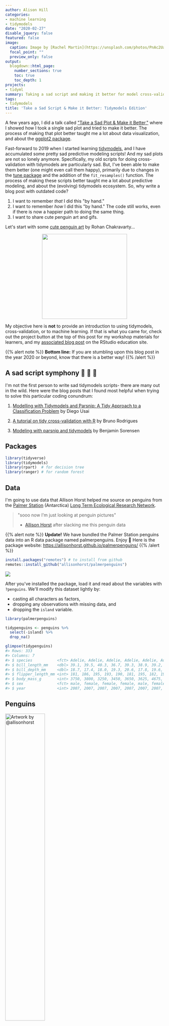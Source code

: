 ```yaml
---
author: Alison Hill
categories:
- machine learning
- tidymodels
date: "2020-02-27"
disable_jquery: false
featured: false
image:
  caption: Image by [Rachel Martin](https://unsplash.com/photos/PnAc2UaeqII)
  focal_point: ""
  preview_only: false
output:
  blogdown::html_page:
    number_sections: true
    toc: true
    toc_depth: 1
projects:
- tidyml
summary: Taking a sad script and making it better for model cross-validation.
tags:
- tidymodels
title: 'Take a Sad Script & Make it Better: Tidymodels Edition'
---
```





A few years ago, I did a talk called ["Take a Sad Plot & Make it Better,"](/talk/2018-ohsu-sad-plot-better/) where I showed how I took a single sad plot and tried to make it better. The process of making that plot better taught me a lot about data visualization, and about the [ggplot2 package](https://ggplot2.tidyverse.org/). 

Fast-forward to 2019 when I started learning [tidymodels](https://github.com/tidymodels/), and I have accumulated some pretty sad predictive modeling scripts! And my sad plots are not so lonely anymore. Specifically, my old scripts for doing cross-validation with tidymodels are particularly sad. But, I've been able to make them better (one might even call them happy), primarily due to changes in the [tune package](https://tidymodels.github.io/tune/) and the addition of the `fit_resamples()` function. The process of making these scripts better taught me a lot about predictive modeling, and about the (evolving) tidymodels ecosystem. So, why write a blog post with outdated code?

1. I want to remember *that* I did this "by hand."
1. I want to remember *how* I did this "by hand." The code still works, even if there is now a happier path to doing the same thing.
1. I want to share cute penguin art and gifs.

Let's start with some [cute penguin art](http://www.greenhumour.com/2018/04/penguins-of-world.html) by Rohan Chakravarty...

<a href="http://www.greenhumour.com/2018/04/penguins-of-world.html" target="_blank"><img src="penguins-of-the-world.JPG" width="270" style="display: block; margin: auto;" /></a>


My objective here is **not** to provide an introduction to using tidymodels, cross-validation, or to machine learning. If that is what you came for, check out the project button at the top of this post for my workshop materials for learners, and my [associated blog post](https://education.rstudio.com/blog/2020/02/conf20-intro-ml/) on the RStudio education site.

{{% alert note %}}
**Bottom line:** If you are stumbling upon this blog post in the year 2020 or beyond, know that there is a better way!
{{% /alert %}}

## A sad script symphony 🎻 🎷 🎹

I'm not the first person to write sad tidymodels scripts- there are many out in the wild. Here were the blog posts that I found most helpful when trying to solve this particular coding conundrum:

1. [Modelling with Tidymodels and Parsnip: A Tidy Approach to a Classification Problem](https://towardsdatascience.com/modelling-with-tidymodels-and-parsnip-bae2c01c131c) by Diego Usai

1. [A tutorial on tidy cross-validation with R](https://www.brodrigues.co/blog/2018-11-25-tidy_cv/) by Bruno Rodrigues

1. [Modeling with parsnip and tidymodels](https://www.benjaminsorensen.me/post/modeling-with-parsnip-and-tidymodels/) by Benjamin Sorensen

## Packages


```r
library(tidyverse)
library(tidymodels)
library(rpart)  # for decision tree
library(ranger) # for random forest
```



## Data

I'm going to use data that Allison Horst helped me source on penguins from the [Palmer Station](https://en.wikipedia.org/wiki/Palmer_Station) (Antarctica) [Long Term Ecological Research Network](https://lternet.edu/).

> "sooo now I'm just looking at penguin pictures"
> - [Allison Horst](https://twitter.com/allison_horst?lang=en) after slacking me this penguin data


{{% alert note %}}
**Update!** We have bundled the Palmer Station penguins data into an R data package named palmerpenguins. Enjoy :penguin: Here is the package website: https://allisonhorst.github.io/palmerpenguins/
{{% /alert %}}


```r
install.packages("remotes") # to install from github
remotes::install_github("allisonhorst/palmerpenguins")
```

![](https://allisonhorst.github.io/palmerpenguins/reference/figures/logo.png)


After you've installed the package, load it and read about the variables with `?penguins`. We'll modify this dataset lightly by:

+ casting all characters as factors,
+ dropping any observations with missing data, and 
+ dropping the `island` variable.


```r
library(palmerpenguins)

tidypenguins <- penguins %>% 
  select(-island) %>% 
  drop_na()

glimpse(tidypenguins)
#> Rows: 333
#> Columns: 7
#> $ species           <fct> Adelie, Adelie, Adelie, Adelie, Adelie, Adelie, Ade…
#> $ bill_length_mm    <dbl> 39.1, 39.5, 40.3, 36.7, 39.3, 38.9, 39.2, 41.1, 38.…
#> $ bill_depth_mm     <dbl> 18.7, 17.4, 18.0, 19.3, 20.6, 17.8, 19.6, 17.6, 21.…
#> $ flipper_length_mm <int> 181, 186, 195, 193, 190, 181, 195, 182, 191, 198, 1…
#> $ body_mass_g       <int> 3750, 3800, 3250, 3450, 3650, 3625, 4675, 3200, 380…
#> $ sex               <fct> male, female, female, female, male, female, male, f…
#> $ year              <int> 2007, 2007, 2007, 2007, 2007, 2007, 2007, 2007, 200…
```

## Penguins

<div class="figure">
<img src="https://allisonhorst.github.io/palmerpenguins/man/figures/lter_penguins.png" alt="Artwork by @allisonhorst" width="50%" />
<p class="caption">Figure 1: Artwork by @allisonhorst</p>
</div>


This data included structural size measurements of penguins like their bill length, flipper length, and body mass. It also included each penguin's species and sex. I'm going to use this data to try to predict penguin body mass. Sadly, we only have data for three distinct penguin species:


```r
tidypenguins %>% 
  count(species)
#> # A tibble: 3 x 2
#>   species       n
#>   <fct>     <int>
#> 1 Adelie      146
#> 2 Chinstrap    68
#> 3 Gentoo      119
```

Here is a lineup:

<img src="https://www.bas.ac.uk/wp-content/uploads/2015/04/Penguin-heights.jpg" style="display: block; margin: auto;" />

From: https://www.bas.ac.uk/about/antarctica/wildlife/penguins/

Looks like we have data for 3 of the smaller penguin species (of those pictured here).

First, let's build a simple linear regression model to predict body mass from flipper length.


```r
ggplot(tidypenguins, aes(x = flipper_length_mm, y = body_mass_g)) +
  geom_point(color = "salmon", size = 3, alpha = .9) +
  geom_smooth(method = "lm") +
  theme_penguin()
```

<img src="figs/unnamed-chunk-9-1.png" width="672" />

Not bad! Looks promising. To actually fit a linear regression model, you might be used to something like this in R:


```r
penguin_mod <- lm(body_mass_g ~ flipper_length_mm, data = tidypenguins)
summary(penguin_mod)
#> 
#> Call:
#> lm(formula = body_mass_g ~ flipper_length_mm, data = tidypenguins)
#> 
#> Residuals:
#>      Min       1Q   Median       3Q      Max 
#> -1057.33  -259.79   -12.24   242.97  1293.89 
#> 
#> Coefficients:
#>                   Estimate Std. Error t value Pr(>|t|)    
#> (Intercept)       -5872.09     310.29  -18.93   <2e-16 ***
#> flipper_length_mm    50.15       1.54   32.56   <2e-16 ***
#> ---
#> Signif. codes:  0 '***' 0.001 '**' 0.01 '*' 0.05 '.' 0.1 ' ' 1
#> 
#> Residual standard error: 393.3 on 331 degrees of freedom
#> Multiple R-squared:  0.7621,	Adjusted R-squared:  0.7614 
#> F-statistic:  1060 on 1 and 331 DF,  p-value: < 2.2e-16
```

But we aren't going to stick with this. We are going to use tidymodels, with the goal of generating accurate predictions for future, yet-to-be-seen penguins.

![](https://media.giphy.com/media/C0EYVrLCgnYdy/giphy.gif)

## tidymodels 101

The code provided in the section below is *not* particularly sad 🐧. If you are embarking on learning tidymodels, you'll need to use this same kind of code as the building blocks for any predictive modeling pipeline.

### Parsnip: build the model

This step is really three, using only the [parsnip package](https://tidymodels.github.io/parsnip/):


```r
lm_spec <- 
  linear_reg() %>%       # pick model
  set_engine("lm") %>%   # set engine
  set_mode("regression") # set mode

lm_spec
#> Linear Regression Model Specification (regression)
#> 
#> Computational engine: lm
```

Things that are missing: data (we haven't touched it yet) and a formula (no data, no variables, no twiddle `~`). This is an *abstract* model specification. See other possible parsnip models [here](https://tidymodels.github.io/parsnip/articles/articles/Models.html).

### Recipe: not happening here, folks

This is where you would normally insert some code for feature engineering using the [recipes package](https://tidymodels.github.io/recipes/). But previously this required functions named `prep()`, `bake()`, `juice()`- so I'm willfully ignoring that for now. There will be no recipes involving penguins.

![](https://media.giphy.com/media/H4uE6w9G1uK4M/giphy.gif)

### Rsample: initial split

We'll use the [rsample package](https://tidymodels.github.io/rsample/) to split (*ayee! I promise no penguins were hurt in the writing of this blog post*) the penguins up into two datasets: training and testing. If you are unfamiliar with this practice, read up on [the holdout method](https://sebastianraschka.com/blog/2016/model-evaluation-selection-part1.html#resubstitution-validation-and-the-holdout-method).


```r
penguin_split <- initial_split(tidypenguins, strata = species)
penguin_train <- training(penguin_split)
penguin_test  <- testing(penguin_split)
```

### Fitting the model once

Fitting a single model once is...not *exactly* the hardest part. 

![](https://media.giphy.com/media/4KALRmOb8uwbC/giphy.gif)

This is essentially the workflow from this [early blog post](https://rviews.rstudio.com/2019/06/19/a-gentle-intro-to-tidymodels/).


```r
set.seed(0)

lm_spec %>% 
  
  # train: get fitted model
  fit(body_mass_g ~ ., data = penguin_train) %>% 
  
  # test: get predictions
  predict(new_data = penguin_test) %>% 
  
  # compare: get metrics
  bind_cols(penguin_test) %>% 
  rmse(truth = body_mass_g, estimate = .pred)
#> # A tibble: 1 x 3
#>   .metric .estimator .estimate
#>   <chr>   <chr>          <dbl>
#> 1 rmse    standard        278.
```


### Fitting the model with a function

If you squint, you might see that I could make this into a function like below:


```r
get_rmse <- function(model_spec, split) {
  
  model_spec %>% 
    
    # train: get fitted model
    fit(body_mass_g ~ ., data = training(split)) %>% 
    
    # test: get predictions
    predict(new_data = testing(split)) %>% 
    
    # compare: get metrics
    bind_cols(testing(split)) %>% 
    rmse(truth = body_mass_g, estimate = .pred)
  
}
```

And I could use it to fit a linear regression model:


```r
set.seed(0)
get_rmse(model_spec = lm_spec, split = penguin_split)
#> # A tibble: 1 x 3
#>   .metric .estimator .estimate
#>   <chr>   <chr>          <dbl>
#> 1 rmse    standard        278.
```

I could also build up a tibble that includes the results, if I wanted to save the predicted values, for example:


```r
get_preds <- function(model_spec, split){
  
  # train: get fitted model
  fit_model <- model_spec %>% 
    fit(body_mass_g ~ ., data = training(split))
  
  # test: get predictions
  preds <- fit_model %>% 
    predict(new_data = testing(split)) %>% 
    bind_cols(testing(split) %>% select(body_mass_g, species))

  preds
}

set.seed(0)
penguin_preds <- get_preds(model_spec = lm_spec, split = penguin_split)
```

Then I can work with the predicted values, like plotting the fitted body mass estimates against the residuals.


```r
ggplot(penguin_preds, aes(x = .pred, y = (.pred - body_mass_g))) +
  geom_point(aes(colour = species), size = 3, alpha = .8) +
  geom_smooth(method = "lm") +
  theme_penguin() +
  scico::scale_colour_scico_d(end = .8) +
  ggtitle("Residuals vs Fitted")
#> `geom_smooth()` using formula 'y ~ x'
```

<img src="figs/unnamed-chunk-17-1.png" width="672" />

```r

# compare: get metrics
penguin_preds %>% 
  rmse(truth = body_mass_g, estimate = .pred)
#> # A tibble: 1 x 3
#>   .metric .estimator .estimate
#>   <chr>   <chr>          <dbl>
#> 1 rmse    standard        278.
```


Or I could fit a regression tree model with a new model spec:


```r
# regression tree model spec
rt_spec <-
  decision_tree() %>% 
  set_engine("rpart") %>% 
  set_mode("regression")

# get rmse
set.seed(0)
get_preds(model_spec = rt_spec, 
          split = penguin_split) %>% 
  rmse(truth = body_mass_g, estimate = .pred)
#> # A tibble: 1 x 3
#>   .metric .estimator .estimate
#>   <chr>   <chr>          <dbl>
#> 1 rmse    standard        312.
```

Or a random forest:

```r
# random forest model spec
rf_spec <-
  rand_forest() %>% 
  set_engine("ranger") %>% 
  set_mode("regression")

# get rmse
set.seed(0)
get_preds(model_spec = rf_spec, 
          split = penguin_split) %>% 
  rmse(truth = body_mass_g, estimate = .pred)
#> # A tibble: 1 x 3
#>   .metric .estimator .estimate
#>   <chr>   <chr>          <dbl>
#> 1 rmse    standard        300.
```

But, unfortunately, I shouldn't be predicting with the test set over and over again like this. It isn't good practice to predict with the test set > 1 time. What is a good predictive modeler to do? I should be saving (holding out) the test set and use it to generate predictions exactly once, at the very end &mdash; after I've compared different models, selected my features, and tuned my hyperparameters. How do you do this? You do [cross-validation](https://sebastianraschka.com/blog/2016/model-evaluation-selection-part3.html) with the training set, and you leave the testing set for [*the very last fit you do*](https://tidymodels.github.io/tune/reference/last_fit.html).

![](https://media.giphy.com/media/uwlDAujt3w9mU/giphy.gif)

## Hey Jude, don't make it sad 🎶

Now, for the 😭 part- let's add cross-validation! To do this, we'll use a function called [`rsample::vfold_cv()`](https://tidymodels.github.io/rsample/reference/vfold_cv.html).


```r
# add the cv step here
set.seed(0)
penguin_folds <- vfold_cv(data = penguin_train, strata = "species")

penguin_folds
#> #  10-fold cross-validation using stratification 
#> # A tibble: 10 x 2
#>    splits           id    
#>    <list>           <chr> 
#>  1 <split [225/26]> Fold01
#>  2 <split [226/25]> Fold02
#>  3 <split [226/25]> Fold03
#>  4 <split [226/25]> Fold04
#>  5 <split [226/25]> Fold05
#>  6 <split [226/25]> Fold06
#>  7 <split [226/25]> Fold07
#>  8 <split [226/25]> Fold08
#>  9 <split [226/25]> Fold09
#> 10 <split [226/25]> Fold10
```


The process of training, testing, and computing metrics gets a lot harder when you need to do this across 10 folds, each with a different data split. I eventually worked out three approaches, which I show below. All require some level of comfort with iteration using the [purrr package](https://purrr.tidyverse.org/).

### Function with minimal purrr-ing

This approach is essentially a mega-function, that we then use purrr to map across each fold.

I'm going to change a few things from my previous `get_preds()` function:

1. `training(split)` -> `analysis(split)` 
1. `testing(split)` -> `assessment(split)`
1. I also added the `rsample::add_resample_id()` function to keep track of the fold number.
1. I saved the predictions now as a list column.

To build up this function, my strategy was to figure out how to work with one fold, then I knew I'd be able to use `purrr::map_df()` to apply it across multiple folds.


```r
# Figure it out for one fold
get_fold_results <- function(model_spec, split){
  
  # train: get fitted model for each fold
  fits <- model_spec %>% 
    fit(body_mass_g ~ ., data = analysis(split))
  
  # test: get predictions on for each fold
  preds <- fits %>% 
    predict(new_data = assessment(split)) %>% 
    bind_cols(assessment(split)) 
  
  # compare: compute metric for each fold
  rmse <- assessment(split)  %>% 
    summarize(rmse = rmse_vec(truth = body_mass_g, 
                              estimate = preds$.pred))
  
  rmse %>% 
    # add fold identifier column
    rsample::add_resample_id(split = split) %>% 
    as_tibble() %>% 
    # add predictions
    mutate(preds = list(preds))
}
```

I tried this function with a single fold first:


```r
set.seed(0)
get_fold_results(
    split      = penguin_folds$splits[[1]], 
    model_spec = rt_spec
  )
#> # A tibble: 1 x 3
#>    rmse id     preds            
#>   <dbl> <chr>  <list>           
#> 1  419. Fold01 <tibble [26 × 8]>
```

Next, I used purrr- but just once. The function `get_fold_results` is doing **most** of the work for us, but I needed purrr to map it across each fold.


```r
set.seed(0)
kfold_results <- 
  map_df(
    penguin_folds$splits, 
    ~get_fold_results(.x, model = rt_spec))
kfold_results
#> # A tibble: 10 x 3
#>     rmse id     preds            
#>    <dbl> <chr>  <list>           
#>  1  419. Fold01 <tibble [26 × 8]>
#>  2  326. Fold02 <tibble [25 × 8]>
#>  3  414. Fold03 <tibble [25 × 8]>
#>  4  327. Fold04 <tibble [25 × 8]>
#>  5  336. Fold05 <tibble [25 × 8]>
#>  6  406. Fold06 <tibble [25 × 8]>
#>  7  305. Fold07 <tibble [25 × 8]>
#>  8  301. Fold08 <tibble [25 × 8]>
#>  9  315. Fold09 <tibble [25 × 8]>
#> 10  319. Fold10 <tibble [25 × 8]>
```

Here we are still left with 10 RMSE values- one for each of the 10 folds. We don't care too much about by fold- the power is in the aggregate. Specifically, we mainly care about the central tendency and spread of these RMSE values. Let's finish by combining (or aggregating) these metrics.


```r
kfold_results %>% 
  summarize(mean_rmse = mean(rmse), sd_rmse = sd(rmse))
#> # A tibble: 1 x 2
#>   mean_rmse sd_rmse
#>       <dbl>   <dbl>
#> 1      347.    46.8
```

So, this works. But, can you imagine doing it again? Without errors? Can you imagine teaching it?

![](https://media.giphy.com/media/bmGmHZ5khMjN6/giphy.gif)


### Purrr-to-the-max

This approach is `purrr::map()` (and friends) on steriods. We use vanilla `map()`, `map2()`, *and* `map2_dbl()` here. We also use [anonymous functions as a formula](https://jennybc.github.io/purrr-tutorial/ls03_map-function-syntax.html#anonymous_function,_formula), *and* the pipe operator within those anonymous functions.


```r
set.seed(0)
penguin_res <- penguin_folds %>% 
  mutate(
    
    # train: get fitted model for each fold
    train_set  = map(splits, analysis),
    fit_models = map(train_set, ~rt_spec %>% 
                                    fit(body_mass_g ~ ., 
                                        data = .x)),
    
    # test: get predictions for each fold
    test_set   = map(splits, assessment),
    estimates  = map2(fit_models, 
                      test_set, 
                      ~.x %>% 
                        predict(.y)),
    
    # compare: compute metric for each fold
    rmse       = map2_dbl(test_set, 
                          estimates, 
                          ~rmse_vec(truth = .x$body_mass_g, 
                                    estimate = .y$.pred))
  )

penguin_res
#> #  10-fold cross-validation using stratification 
#> # A tibble: 10 x 7
#>    splits       id     train_set     fit_models test_set     estimates      rmse
#>    <list>       <chr>  <list>        <list>     <list>       <list>        <dbl>
#>  1 <split [225… Fold01 <tibble [225… <fit[+]>   <tibble [26… <tibble [26 …  419.
#>  2 <split [226… Fold02 <tibble [226… <fit[+]>   <tibble [25… <tibble [25 …  326.
#>  3 <split [226… Fold03 <tibble [226… <fit[+]>   <tibble [25… <tibble [25 …  414.
#>  4 <split [226… Fold04 <tibble [226… <fit[+]>   <tibble [25… <tibble [25 …  327.
#>  5 <split [226… Fold05 <tibble [226… <fit[+]>   <tibble [25… <tibble [25 …  336.
#>  6 <split [226… Fold06 <tibble [226… <fit[+]>   <tibble [25… <tibble [25 …  406.
#>  7 <split [226… Fold07 <tibble [226… <fit[+]>   <tibble [25… <tibble [25 …  305.
#>  8 <split [226… Fold08 <tibble [226… <fit[+]>   <tibble [25… <tibble [25 …  301.
#>  9 <split [226… Fold09 <tibble [226… <fit[+]>   <tibble [25… <tibble [25 …  315.
#> 10 <split [226… Fold10 <tibble [226… <fit[+]>   <tibble [25… <tibble [25 …  319.

penguin_res %>% 
  summarise(mean_rmse = mean(rmse), sd_rmse = sd(rmse))
#> # A tibble: 1 x 2
#>   mean_rmse sd_rmse
#>       <dbl>   <dbl>
#> 1      347.    46.8
```



### The purrr mash-up

Another way I worked out was largely after reviewing Max's slides from previous workshops. This is basically a mash-up of my previous two approaches, where we write laser-focused functions that each do one thing, then use purrr to apply those functions across the folds. This way is nice(r) for showing in slides as you can incrementally build up the results table. Let's see this sad script in action...

#### Round 1


```r
set.seed(0) # for reproducibility

# train: get fitted model for a split
get_fits <- function(split, model_spec){
  model_spec %>% 
    fit(body_mass_g ~ ., 
        data = analysis(split))
}

# train: get fitted models across folds
penguin_purrr <- penguin_folds %>% 
  mutate(rt_fits = map(splits, get_fits, rt_spec))

penguin_purrr
#> #  10-fold cross-validation using stratification 
#> # A tibble: 10 x 3
#>    splits           id     rt_fits 
#>    <list>           <chr>  <list>  
#>  1 <split [225/26]> Fold01 <fit[+]>
#>  2 <split [226/25]> Fold02 <fit[+]>
#>  3 <split [226/25]> Fold03 <fit[+]>
#>  4 <split [226/25]> Fold04 <fit[+]>
#>  5 <split [226/25]> Fold05 <fit[+]>
#>  6 <split [226/25]> Fold06 <fit[+]>
#>  7 <split [226/25]> Fold07 <fit[+]>
#>  8 <split [226/25]> Fold08 <fit[+]>
#>  9 <split [226/25]> Fold09 <fit[+]>
#> 10 <split [226/25]> Fold10 <fit[+]>
```

#### Round 2


```r
# test: get predictions for a split
get_preds <- function(split, fit_df) {
  
  fit_df %>% 
    predict(new_data = assessment(split)) %>% 
    bind_cols(assessment(split))
  
}

# test: get predictions across folds
penguin_purrr <- penguin_purrr %>% 
  mutate(rt_preds = map2(splits, rt_fits, get_preds))

penguin_purrr
#> #  10-fold cross-validation using stratification 
#> # A tibble: 10 x 4
#>    splits           id     rt_fits  rt_preds         
#>    <list>           <chr>  <list>   <list>           
#>  1 <split [225/26]> Fold01 <fit[+]> <tibble [26 × 8]>
#>  2 <split [226/25]> Fold02 <fit[+]> <tibble [25 × 8]>
#>  3 <split [226/25]> Fold03 <fit[+]> <tibble [25 × 8]>
#>  4 <split [226/25]> Fold04 <fit[+]> <tibble [25 × 8]>
#>  5 <split [226/25]> Fold05 <fit[+]> <tibble [25 × 8]>
#>  6 <split [226/25]> Fold06 <fit[+]> <tibble [25 × 8]>
#>  7 <split [226/25]> Fold07 <fit[+]> <tibble [25 × 8]>
#>  8 <split [226/25]> Fold08 <fit[+]> <tibble [25 × 8]>
#>  9 <split [226/25]> Fold09 <fit[+]> <tibble [25 × 8]>
#> 10 <split [226/25]> Fold10 <fit[+]> <tibble [25 × 8]>
```


#### aaaand Round 3


```r
# compare: compute metric for a split
get_rmse <- function(pred_df) {
  
  pred_df %>% 
    rmse(truth    = body_mass_g, 
         estimate = .pred) %>% 
    pluck(".estimate")
  
}

# compare: compute metric across folds
penguin_purrr <- penguin_purrr %>% 
  mutate(rt_rmse = map_dbl(rt_preds, get_rmse))

penguin_purrr
#> #  10-fold cross-validation using stratification 
#> # A tibble: 10 x 5
#>    splits           id     rt_fits  rt_preds          rt_rmse
#>    <list>           <chr>  <list>   <list>              <dbl>
#>  1 <split [225/26]> Fold01 <fit[+]> <tibble [26 × 8]>    419.
#>  2 <split [226/25]> Fold02 <fit[+]> <tibble [25 × 8]>    326.
#>  3 <split [226/25]> Fold03 <fit[+]> <tibble [25 × 8]>    414.
#>  4 <split [226/25]> Fold04 <fit[+]> <tibble [25 × 8]>    327.
#>  5 <split [226/25]> Fold05 <fit[+]> <tibble [25 × 8]>    336.
#>  6 <split [226/25]> Fold06 <fit[+]> <tibble [25 × 8]>    406.
#>  7 <split [226/25]> Fold07 <fit[+]> <tibble [25 × 8]>    305.
#>  8 <split [226/25]> Fold08 <fit[+]> <tibble [25 × 8]>    301.
#>  9 <split [226/25]> Fold09 <fit[+]> <tibble [25 × 8]>    315.
#> 10 <split [226/25]> Fold10 <fit[+]> <tibble [25 × 8]>    319.
```

Finally, summarizing as I did before:


```r
penguin_purrr %>% 
  summarize(mean_rmse = mean(rt_rmse), sd_rmse = sd(rt_rmse))
#> # A tibble: 1 x 2
#>   mean_rmse sd_rmse
#>       <dbl>   <dbl>
#> 1      347.    46.8
```

In practice, if you did all these at once instead of incrementally, it would look like:


```r
set.seed(0)
penguin_folds %>% 
  
  # train: get fitted model for a split
  mutate(rt_fits = map(splits, get_fits, rt_spec)) %>% 
  
  # test: get predictions on for each fold
  mutate(rt_preds = map2(splits, rt_fits, get_preds)) %>% 
  
  # compare: compute metric for each fold
  mutate(rt_rmse = map_dbl(rt_preds, get_rmse))
#> #  10-fold cross-validation using stratification 
#> # A tibble: 10 x 5
#>    splits           id     rt_fits  rt_preds          rt_rmse
#>    <list>           <chr>  <list>   <list>              <dbl>
#>  1 <split [225/26]> Fold01 <fit[+]> <tibble [26 × 8]>    419.
#>  2 <split [226/25]> Fold02 <fit[+]> <tibble [25 × 8]>    326.
#>  3 <split [226/25]> Fold03 <fit[+]> <tibble [25 × 8]>    414.
#>  4 <split [226/25]> Fold04 <fit[+]> <tibble [25 × 8]>    327.
#>  5 <split [226/25]> Fold05 <fit[+]> <tibble [25 × 8]>    336.
#>  6 <split [226/25]> Fold06 <fit[+]> <tibble [25 × 8]>    406.
#>  7 <split [226/25]> Fold07 <fit[+]> <tibble [25 × 8]>    305.
#>  8 <split [226/25]> Fold08 <fit[+]> <tibble [25 × 8]>    301.
#>  9 <split [226/25]> Fold09 <fit[+]> <tibble [25 × 8]>    315.
#> 10 <split [226/25]> Fold10 <fit[+]> <tibble [25 × 8]>    319.
```

When you put it like *that*, it doesn't look like so much work! But, this way hides how much work it takes to write those 3 custom functions: `get_fits()`, `get_preds()`, and `get_rmse()`. And we still had to use vanilla `map()`, `map2()`, *and* `map2_dbl()`.


## Make it better

I kept a learning log while working through the all the above code, and I wrote down these notes to myself:

1. It is very easy to do the wrong thing; it is very hard to do the right thing.

1. I lost sight many times of what the code I was writing was doing, because I was using up so much cognitive energy on getting the code to just work.

1. I thought I knew how to use purrr...

If you have made it this far, I'm pretty sure I don't need to convince you that a better way to do cross-validation using tidymodels would be more pleasant to do more than once. It would also be less prone to error due to me copying-and-pasting repeatedly, and making stupid mistakes that would be difficult to spot with so much cluttered code. Luckily, [`tune::fit_resamples()`](https://tidymodels.github.io/tune/reference/fit_resamples.html) came along to take a sad script and make it better:


```r
penguin_party <-
  tune::fit_resamples(
    rt_spec,
    body_mass_g ~ .,
    resamples = penguin_folds
)
```

Here is the beautiful output from that function:


```r
penguin_party
#> # Resampling results
#> # 10-fold cross-validation using stratification 
#> # A tibble: 10 x 4
#>    splits           id     .metrics         .notes          
#>    <list>           <chr>  <list>           <list>          
#>  1 <split [225/26]> Fold01 <tibble [2 × 3]> <tibble [0 × 1]>
#>  2 <split [226/25]> Fold02 <tibble [2 × 3]> <tibble [0 × 1]>
#>  3 <split [226/25]> Fold03 <tibble [2 × 3]> <tibble [0 × 1]>
#>  4 <split [226/25]> Fold04 <tibble [2 × 3]> <tibble [0 × 1]>
#>  5 <split [226/25]> Fold05 <tibble [2 × 3]> <tibble [0 × 1]>
#>  6 <split [226/25]> Fold06 <tibble [2 × 3]> <tibble [0 × 1]>
#>  7 <split [226/25]> Fold07 <tibble [2 × 3]> <tibble [0 × 1]>
#>  8 <split [226/25]> Fold08 <tibble [2 × 3]> <tibble [0 × 1]>
#>  9 <split [226/25]> Fold09 <tibble [2 × 3]> <tibble [0 × 1]>
#> 10 <split [226/25]> Fold10 <tibble [2 × 3]> <tibble [0 × 1]>
```


Now, to see all the stuff inside this `penguin_party`, we can use tune's `collect_*` functions.


```r
penguin_party %>% 
  collect_metrics()
#> # A tibble: 2 x 5
#>   .metric .estimator    mean     n std_err
#>   <chr>   <chr>        <dbl> <int>   <dbl>
#> 1 rmse    standard   347.       10 14.8   
#> 2 rsq     standard     0.839    10  0.0141
```

To see the predictions, we need to add use [`control_resamples()`](https://tidymodels.github.io/tune/reference/control_grid.html):


```r
penguin_party <-
  tune::fit_resamples(
    rt_spec,
    body_mass_g ~ .,
    resamples = penguin_folds,
    control = control_resamples(save_pred = TRUE) # add this line
)
```

Then we collect the predictions.


```r
penguin_party %>% 
  collect_predictions()
#> # A tibble: 251 x 4
#>    id     .pred  .row body_mass_g
#>    <chr>  <dbl> <int>       <int>
#>  1 Fold01 3402.     4        3625
#>  2 Fold01 3402.    11        3325
#>  3 Fold01 3988.    14        3950
#>  4 Fold01 3988.    41        3700
#>  5 Fold01 3402.    54        3700
#>  6 Fold01 3988.    65        3950
#>  7 Fold01 3988.    70        4450
#>  8 Fold01 3402.    71        3300
#>  9 Fold01 3402.    76        3075
#> 10 Fold01 3402.    85        2900
#> # … with 241 more rows
```

Now, isn't that better?

![](https://media.giphy.com/media/daeKl3P4SissU/giphy.gif)<!-- -->

